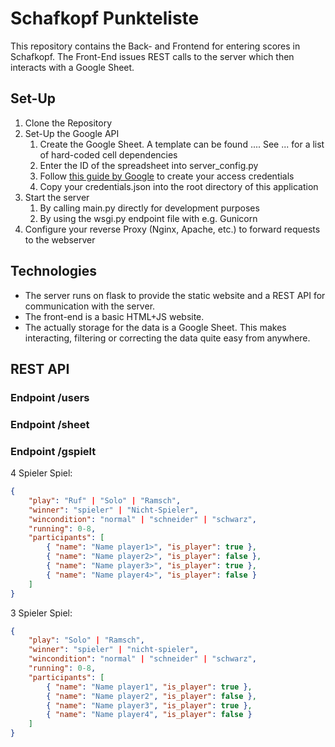 # Schafkopf Punkteliste
This repository contains the Back- and Frontend for entering scores in Schafkopf.
The Front-End issues REST calls to the server which then interacts with a Google Sheet.

## Set-Up
1. Clone the Repository
2. Set-Up the Google API
    1. Create the Google Sheet. A template can be found .... See ... for a list of hard-coded cell dependencies
    2. Enter the ID of the spreadsheet into server_config.py
    3. Follow [this guide by Google](https://developers.google.com/workspace/guides/create-credentials) to create your access credentials
    4. Copy your credentials.json into the root directory of this application
3. Start the server
   1. By calling main.py directly for development purposes
   2. By using the wsgi.py endpoint file with e.g. Gunicorn
4. Configure your reverse Proxy (Nginx, Apache, etc.) to forward requests to the webserver


## Technologies
+ The server runs on flask to provide the static website and a REST API for communication with the server. 
+ The front-end is a basic HTML+JS website.
+ The actually storage for the data is a Google Sheet. This makes interacting, filtering or correcting the data quite easy from anywhere.

## REST API
### Endpoint /users

### Endpoint /sheet

### Endpoint /gspielt

4 Spieler Spiel:
```json
{
    "play": "Ruf" | "Solo" | "Ramsch",
    "winner": "spieler" | "Nicht-Spieler",
    "wincondition": "normal" | "schneider" | "schwarz",
    "running": 0-8,
    "participants": [
        { "name": "Name player1>", "is_player": true },
        { "name": "Name player2>", "is_player": false },
        { "name": "Name player3>", "is_player": true },
        { "name": "Name player4>", "is_player": false }
    ]
}
```

3 Spieler Spiel:
```json
{
    "play": "Solo" | "Ramsch",
    "winner": "spieler" | "nicht-spieler",
    "wincondition": "normal" | "schneider" | "schwarz",
    "running": 0-8,
    "participants": [
        { "name": "Name player1", "is_player": true },
        { "name": "Name player2", "is_player": false },
        { "name": "Name player3", "is_player": true },
        { "name": "Name player4", "is_player": false }
    ]
}
```